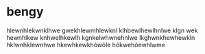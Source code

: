 # bengy
hlewnhlekwnklhwe
gwekhlewmhlewknl
klhbewlhewlhnlwe
klgn wek hewnhlkew
knhwelhkewlh
kgnkelwhwnehnlwe
lkghwnkhewhewkln
hklwnhklewnhwe
hkewhkewkhôwôle
hôkwehôewhlwme
